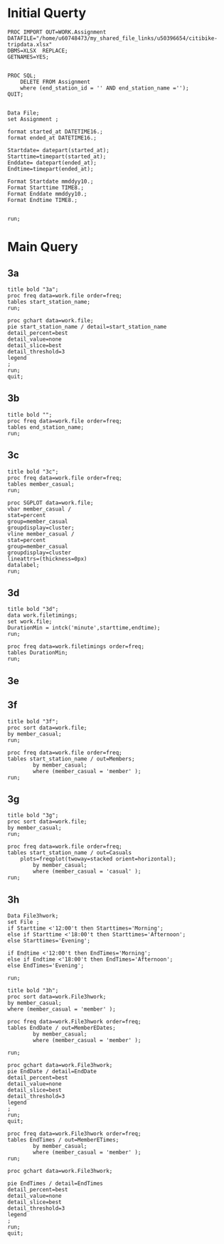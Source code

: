 # Initial Querty

    PROC IMPORT OUT=WORK.Assignment 
    DATAFILE="/home/u60748473/my_shared_file_links/u50396654/citibike-tripdata.xlsx"
    DBMS=XLSX  REPLACE;
    GETNAMES=YES;
        
        
    PROC SQL;
        DELETE FROM Assignment
        where (end_station_id = '' AND end_station_name ='');
    QUIT;


    Data File;
    set Assignment ;

    format started_at DATETIME16.;
    format ended_at DATETIME16.;

    Startdate= datepart(started_at);
    Starttime=timepart(started_at);
    Enddate= datepart(ended_at);
    Endtime=timepart(ended_at);

    Format Startdate mmddyy10.;
    Format Starttime TIME8.;
    Format Enddate mmddyy10.;
    Format Endtime TIME8.;


    run;


# Main Query

## 3a

    title bold "3a";
    proc freq data=work.file order=freq;
    tables start_station_name;
    run;

    proc gchart data=work.file;
    pie start_station_name / detail=start_station_name
    detail_percent=best
    detail_value=none
    detail_slice=best
    detail_threshold=3
    legend
    ;
    run;
    quit;


## 3b

    title bold "";
    proc freq data=work.file order=freq;
    tables end_station_name;
    run;

## 3c

    title bold "3c";
    proc freq data=work.file order=freq;
    tables member_casual;
    run;

    proc SGPLOT data=work.file;
    vbar member_casual /
    stat=percent
    group=member_casual
    groupdisplay=cluster;
    vline member_casual /
    stat=percent
    group=member_casual
    groupdisplay=cluster
    lineattrs=(thickness=0px)
    datalabel;
    run;


## 3d

    title bold "3d";
    data work.filetimings; 
    set work.file; 
    DurationMin = intck('minute',starttime,endtime); 
    run;

    proc freq data=work.filetimings order=freq;
    tables DurationMin;
    run;

## 3e





## 3f
    title bold "3f";
    proc sort data=work.file;
    by member_casual;
    run;

    proc freq data=work.file order=freq;
    tables start_station_name / out=Members;
            by member_casual;
            where (member_casual = 'member' );
    run;


## 3g
    title bold "3g";
    proc sort data=work.file;
    by member_casual;
    run;

    proc freq data=work.file order=freq;
    tables start_station_name / out=Casuals
        plots=freqplot(twoway=stacked orient=horizontal);
            by member_casual;
            where (member_casual = 'casual' );
    run;


## 3h

    Data File3hwork;
    set File ;
    if Starttime <'12:00't then Starttimes='Morning';
    else if Starttime <'18:00't then Starttimes='Afternoon';
    else Starttimes='Evening';

    if Endtime <'12:00't then EndTimes='Morning';
    else if Endtime <'18:00't then EndTimes='Afternoon';
    else EndTimes='Evening';

    run;

    title bold "3h";
    proc sort data=work.File3hwork;
    by member_casual;
    where (member_casual = 'member' );

    proc freq data=work.File3hwork order=freq;
    tables EndDate / out=MemberEDates;
            by member_casual;
            where (member_casual = 'member' );
            
    run;

    proc gchart data=work.File3hwork;
    pie EndDate / detail=EndDate
    detail_percent=best
    detail_value=none
    detail_slice=best
    detail_threshold=3
    legend
    ;
    run;
    quit;

    proc freq data=work.File3hwork order=freq;
    tables EndTimes / out=MemberETimes;
            by member_casual;
            where (member_casual = 'member' );
    run;

    proc gchart data=work.File3hwork;

    pie EndTimes / detail=EndTimes
    detail_percent=best
    detail_value=none
    detail_slice=best
    detail_threshold=3
    legend
    ;
    run;
    quit;